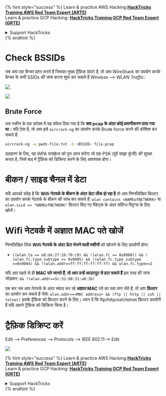 {% hint style="success" %}
Learn & practice AWS Hacking:<img src="/.gitbook/assets/arte.png" alt="" data-size="line">[**HackTricks Training AWS Red Team Expert (ARTE)**](https://training.hacktricks.xyz/courses/arte)<img src="/.gitbook/assets/arte.png" alt="" data-size="line">\
Learn & practice GCP Hacking: <img src="/.gitbook/assets/grte.png" alt="" data-size="line">[**HackTricks Training GCP Red Team Expert (GRTE)**<img src="/.gitbook/assets/grte.png" alt="" data-size="line">](https://training.hacktricks.xyz/courses/grte)

<details>

<summary>Support HackTricks</summary>

* Check the [**subscription plans**](https://github.com/sponsors/carlospolop)!
* **Join the** 💬 [**Discord group**](https://discord.gg/hRep4RUj7f) or the [**telegram group**](https://t.me/peass) or **follow** us on **Twitter** 🐦 [**@hacktricks\_live**](https://twitter.com/hacktricks\_live)**.**
* **Share hacking tricks by submitting PRs to the** [**HackTricks**](https://github.com/carlospolop/hacktricks) and [**HackTricks Cloud**](https://github.com/carlospolop/hacktricks-cloud) github repos.

</details>
{% endhint %}


# Check BSSIDs

जब आप एक कैप्चर प्राप्त करते हैं जिसका मुख्य ट्रैफ़िक Wifi है, तो आप WireShark का उपयोग करके कैप्चर के सभी SSIDs की जांच करना शुरू कर सकते हैं _Wireless --> WLAN Traffic_:

![](<../../../.gitbook/assets/image (424).png>)

![](<../../../.gitbook/assets/image (425).png>)

## Brute Force

उस स्क्रीन के एक कॉलम में यह संकेत दिया गया है कि **क्या pcap के अंदर कोई प्रमाणीकरण पाया गया था**। यदि ऐसा है, तो आप इसे `aircrack-ng` का उपयोग करके Brute force करने की कोशिश कर सकते हैं:
```bash
aircrack-ng -w pwds-file.txt -b <BSSID> file.pcap
```
उदाहरण के लिए, यह WPA पासफ़्रेज़ को पुनः प्राप्त करेगा जो एक PSK (पूर्व साझा कुंजी) की सुरक्षा करता है, जिसे बाद में ट्रैफ़िक को डिक्रिप्ट करने के लिए आवश्यक होगा।

# बीकन / साइड चैनल में डेटा

यदि आपको संदेह है कि **Wifi नेटवर्क के बीकन के अंदर डेटा लीक हो रहा है** तो आप निम्नलिखित फ़िल्टर का उपयोग करके नेटवर्क के बीकन की जांच कर सकते हैं: `wlan contains <NAMEofNETWORK>` या `wlan.ssid == "NAMEofNETWORK"` फ़िल्टर किए गए पैकेट्स के अंदर संदिग्ध स्ट्रिंग्स के लिए खोजें।

# Wifi नेटवर्क में अज्ञात MAC पते खोजें

निम्नलिखित लिंक **Wifi नेटवर्क के अंदर डेटा भेजने वाली मशीनों** को खोजने के लिए उपयोगी होगा:

* `((wlan.ta == e8:de:27:16:70:c9) && !(wlan.fc == 0x8000)) && !(wlan.fc.type_subtype == 0x0005) && !(wlan.fc.type_subtype ==0x0004) && !(wlan.addr==ff:ff:ff:ff:ff:ff) && wlan.fc.type==2`

यदि आप पहले से ही **MAC पते जानते हैं, तो आप उन्हें आउटपुट से हटा सकते हैं** इस तरह की जांच जोड़कर: `&& !(wlan.addr==5c:51:88:31:a0:3b)`

एक बार जब आप नेटवर्क के अंदर संवाद कर रहे **अज्ञात MAC** पते का पता लगा लेते हैं, तो आप **फ़िल्टर** का उपयोग कर सकते हैं जैसे: `wlan.addr==<MAC address> && (ftp || http || ssh || telnet)` इसके ट्रैफ़िक को फ़िल्टर करने के लिए। ध्यान दें कि ftp/http/ssh/telnet फ़िल्टर उपयोगी हैं यदि आपने ट्रैफ़िक को डिक्रिप्ट किया है।

# ट्रैफ़िक डिक्रिप्ट करें

Edit --> Preferences --> Protocols --> IEEE 802.11--> Edit

![](<../../../.gitbook/assets/image (426).png>)





{% hint style="success" %}
Learn & practice AWS Hacking:<img src="/.gitbook/assets/arte.png" alt="" data-size="line">[**HackTricks Training AWS Red Team Expert (ARTE)**](https://training.hacktricks.xyz/courses/arte)<img src="/.gitbook/assets/arte.png" alt="" data-size="line">\
Learn & practice GCP Hacking: <img src="/.gitbook/assets/grte.png" alt="" data-size="line">[**HackTricks Training GCP Red Team Expert (GRTE)**<img src="/.gitbook/assets/grte.png" alt="" data-size="line">](https://training.hacktricks.xyz/courses/grte)

<details>

<summary>Support HackTricks</summary>

* Check the [**subscription plans**](https://github.com/sponsors/carlospolop)!
* **Join the** 💬 [**Discord group**](https://discord.gg/hRep4RUj7f) or the [**telegram group**](https://t.me/peass) or **follow** us on **Twitter** 🐦 [**@hacktricks\_live**](https://twitter.com/hacktricks\_live)**.**
* **Share hacking tricks by submitting PRs to the** [**HackTricks**](https://github.com/carlospolop/hacktricks) and [**HackTricks Cloud**](https://github.com/carlospolop/hacktricks-cloud) github repos.

</details>
{% endhint %}
